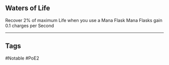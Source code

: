 ## Waters of Life
Recover 2% of maximum Life when you use a Mana Flask
Mana Flasks gain 0.1 charges per Second

---
## Tags
#Notable
#PoE2
